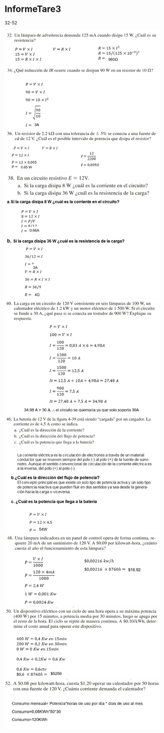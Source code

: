 # InformeTare3
32-52

<img src= Img/32.jpg>
<img src= Img/34.jpg>
<img src= Img/36.jpg>
<img src= Img/38.jpg>
<img src= Img/40.jpg>
<img src= Img/46.jpg>
<img src= Img/48.jpg>
<img src= Img/50.jpg>
<img src= Img/52.jpg>
